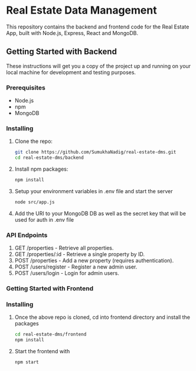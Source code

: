 # Real Estate Data Management

This repository contains the backend and frontend code for the Real Estate App, built with Node.js, Express, React and MongoDB.

## Getting Started with Backend

These instructions will get you a copy of the project up and running on your local machine for development and testing purposes.

### Prerequisites

- Node.js
- npm
- MongoDB

### Installing

1. Clone the repo:
   ```bash
   git clone https://github.com/SumukhaNadig/real-estate-dms.git
   cd real-estate-dms/backend

2. Install npm packages:
   ```bash
   npm install

3. Setup your environment variables in .env file and start the server
   ```bash
   node src/app.js

4. Add the URI to your MongoDB DB as well as the secret key that will be used for auth in .env file

### API Endpoints
1. GET /properties - Retrieve all properties.
2. GET /properties/:id - Retrieve a single property by ID.
3. POST /properties - Add a new property (requires authentication).
4. POST /users/register - Register a new admin user.
5. POST /users/login - Login for admin users.

### Getting Started with Frontend

### Installing

1. Once the above repo is cloned, cd into frontend directory and install the packages
   ```bash
   cd real-estate-dms/frontend
   npm install

2. Start the frontend with
   ```bash
   npm start
